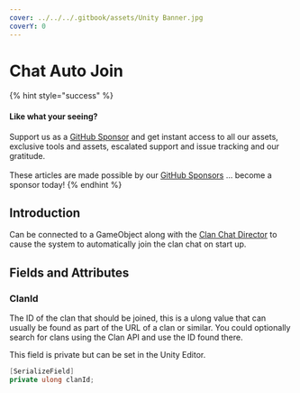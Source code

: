 ```yaml
---
cover: ../../../.gitbook/assets/Unity Banner.jpg
coverY: 0
---
```


# Chat Auto Join

{% hint style="success" %}
#### Like what your seeing?

Support us as a [GitHub Sponsor](../../../where-to-buy/become-a-sponsor.md) and get instant access to all our assets, exclusive tools and assets, escalated support and issue tracking and our gratitude.\
\
These articles are made possible by our [GitHub Sponsors](../../../where-to-buy/become-a-sponsor.md) ... become a sponsor today!
{% endhint %}

## &#x20;Introduction

Can be connected to a GameObject along with the [Clan Chat Director](clan-chat-director.md) to cause the system to automatically join the clan chat on start up.

## Fields and Attributes

### ClanId

The ID of the clan that should be joined, this is a ulong value that can usually be found as part of the URL of a clan or similar. You could optionally search for clans using the Clan API and use the ID found there.

This field is private but can be set in the Unity Editor.

```csharp
[SerializeField]
private ulong clanId;
```
